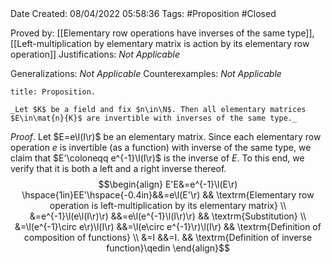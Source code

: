 <br />
<br />

Date Created: 08/04/2022 05:58:36
Tags: #Proposition #Closed

Proved by: [[Elementary row operations have inverses of the same type]], [[Left-multiplication by elementary matrix is action by its elementary row operation]]
Justifications: _Not Applicable_

Generalizations: _Not Applicable_
Counterexamples: _Not Applicable_

``` ad-Proposition
title: Proposition.

_Let $K$ be a field and fix $n\in\N$. Then all elementary matrices $E\in\mat{n}{K}$ are invertible with inverses of the same type._

```

_Proof_. Let $E=e\l(I\r)$ be an elementary matrix. Since each elementary row operation $e$ is invertible (as a function) with inverse of the same type, we claim that $E'\coloneqq e^{-1}\l(I\r)$ is the inverse of $E$. To this end, we verify that it is both a left and a right inverse thereof.
$$\begin{align}
    E'E&=e^{-1}\l(E\r) \hspace{1in}EE'\hspace{-0.4in}&&=e\l(E'\r) && \textrm{Elementary row operation is left-multiplication by its elementary matrix} \\
    &=e^{-1}\l(e\l(I\r)\r) &&=e\l(e^{-1}\l(I\r)\r) && \textrm{Substitution} \\
    &=\l(e^{-1}\circ e\r)\l(I\r) &&=\l(e\circ e^{-1}\r)\l(I\r) && \textrm{Definition of composition of functions} \\
    &=I &&=I. && \textrm{Definition of inverse function}\qedin
\end{align}$$
